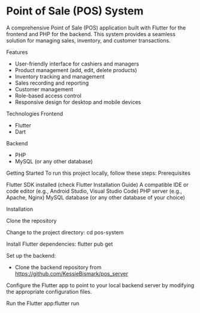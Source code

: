 # Point of Sale (POS) System
A comprehensive Point of Sale (POS) application built with Flutter for the frontend and PHP for the backend. This system provides a seamless solution for managing sales, inventory, and customer transactions.

Features
 - User-friendly interface for cashiers and managers
 - Product management (add, edit, delete products)
 - Inventory tracking and management
 - Sales recording and reporting
 - Customer management
 - Role-based access control
 - Responsive design for desktop and mobile devices

Technologies
Frontend
 - Flutter
 - Dart

Backend
 - PHP
 - MySQL (or any other database)

Getting Started
To run this project locally, follow these steps:
Prerequisites

Flutter SDK installed (check Flutter Installation Guide)
A compatible IDE or code editor (e.g., Android Studio, Visual Studio Code)
PHP server (e.g., Apache, Nginx)
MySQL database (or any other database of your choice)

Installation

Clone the repository

Change to the project directory: cd pos-system

Install Flutter dependencies: flutter pub get

Set up the backend:
 - Clone the backend repository from https://github.com/KessieBismark/pos_server


Configure the Flutter app to point to your local backend server by modifying the appropriate configuration files.

Run the Flutter app:flutter run




